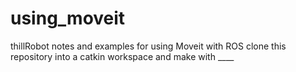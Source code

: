 # using_moveit
thillRobot notes and examples for using Moveit with ROS
clone this repository into a catkin workspace and make with ____
